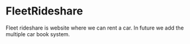 # FleetRideshare
Fleet rideshare is website where we can rent a car. In future we add the multiple car book system.
